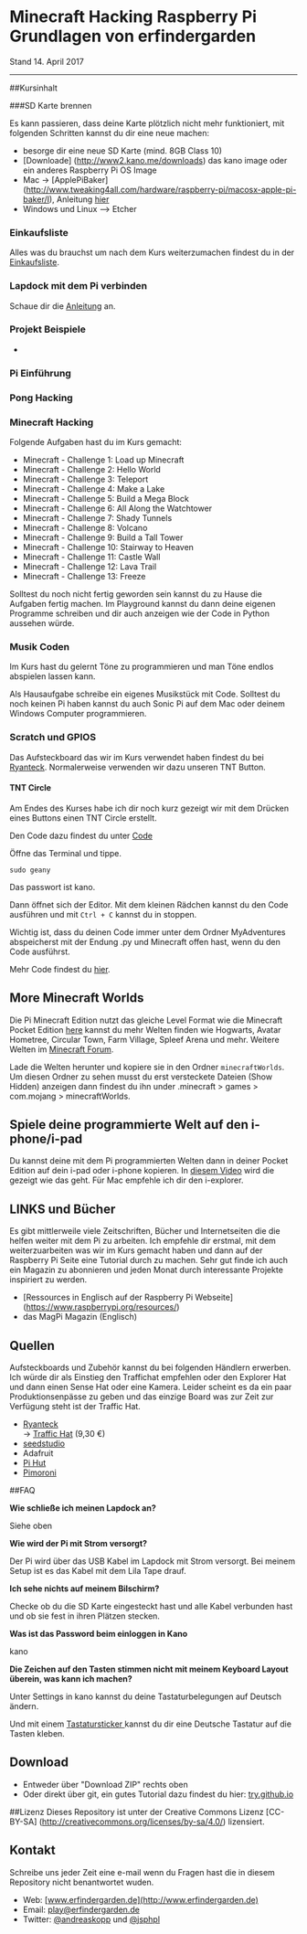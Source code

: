 # Minecraft Hacking Raspberry Pi Grundlagen von erfindergarden 


Stand 14. April 2017


---

##Kursinhalt

###SD Karte brennen

Es kann passieren, dass deine Karte plötzlich nicht mehr funktioniert, mit folgenden Schritten kannst du dir eine neue machen:

* besorge dir eine neue SD Karte (mind. 8GB Class 10)
* [Downloade] (http://www2.kano.me/downloads) das kano image oder ein anderes Raspberry Pi OS Image
* Mac -> [ApplePiBaker] (http://www.tweaking4all.com/hardware/raspberry-pi/macosx-apple-pi-baker/I), Anleitung [hier](./imagebrennenmac.md)
* Windows und Linux --> Etcher



### Einkaufsliste

Alles was du brauchst um nach dem Kurs weiterzumachen findest du in der [Einkaufsliste](./einkaufsliste.md).


### Lapdock mit dem Pi verbinden

Schaue dir die [Anleitung](./lapdockpi) an. 

### Projekt Beispiele

*

### Pi Einführung

### Pong Hacking


### Minecraft Hacking 

Folgende Aufgaben hast du im Kurs gemacht:

* Minecraft - Challenge 1: Load up Minecraft
* Minecraft - Challenge 2: Hello World
* Minecraft - Challenge 3: Teleport
* Minecraft - Challenge 4: Make a Lake
* Minecraft - Challenge 5: Build a Mega Block
* Minecraft - Challenge 6: All Along the Watchtower
* Minecraft - Challenge 7: Shady Tunnels
* Minecraft - Challenge 8: Volcano
* Minecraft - Challenge 9: Build a Tall Tower
* Minecraft - Challenge 10: Stairway to Heaven
* Minecraft - Challenge 11: Castle Wall
* Minecraft - Challenge 12: Lava Trail
* Minecraft - Challenge 13: Freeze

Solltest du noch nicht fertig geworden sein kannst du zu Hause die Aufgaben fertig machen. Im Playground kannst du dann deine eigenen Programme schreiben und dir auch anzeigen wie der Code in Python aussehen würde. 

### Musik Coden

Im Kurs hast du gelernt Töne zu programmieren und man Töne endlos abspielen lassen kann.

Als Hausaufgabe schreibe ein eigenes Musikstück mit Code. Solltest du noch keinen Pi haben kannst du auch Sonic Pi auf dem Mac oder deinem Windows Computer programmieren. 


### Scratch und GPIOS

Das Aufsteckboard das wir im Kurs verwendet haben findest du bei [Ryanteck](https://ryanteck.uk/). Normalerweise verwenden wir dazu unseren TNT Button. 
  

#### TNT Circle 

Am Endes des Kurses habe ich dir noch kurz gezeigt wir mit dem Drücken eines Buttons einen TNT Circle erstellt. 

Den Code dazu findest du unter [Code](./code) 

Öffne das Terminal und tippe. 

```
sudo geany 

```

Das passwort ist kano. 

Dann öffnet sich der Editor. Mit dem kleinen Rädchen kannst du den Code ausführen und mit ```Ctrl + C``` kannst du in stoppen.

Wichtig ist, dass du deinen Code immer unter dem Ordner MyAdventures abspeicherst mit der Endung .py und Minecraft offen hast, wenn du den Code ausführst. 

Mehr Code findest du [hier](http://eu.wiley.com/WileyCDA/Section/id-823690.html).

## More Minecraft Worlds

Die Pi Minecraft Edition nutzt das gleiche Level Format wie die Minecraft Pocket Edition [here](https://drive.google.com/open?id=0B3iYmii-HJ7TeE5MS3BqM2hwaFE) kannst du mehr Welten finden wie Hogwarts, Avatar Hometree, Circular Town, Farm Village, Spleef Arena und mehr. Weitere Welten im [Minecraft Forum](http://www.minecraftforum.net/forums/minecraft-pocket-edition/mcpe-maps/mcpe-wip-maps).

Lade die Welten herunter und kopiere sie in den Ordner ```minecraftWorlds```. Um diesen Ordner zu sehen musst du erst versteckete Dateien (Show Hidden) anzeigen dann findest du ihn under .minecraft > games > com.mojang > minecraftWorlds. 

## Spiele deine programmierte Welt auf den i-phone/i-pad

Du kannst deine mit dem Pi programmierten Welten dann in deiner Pocket Edition auf dein i-pad oder i-phone kopieren. In [diesem Video](https://www.youtube.com/watch?v=muB7SDl6158) wird die gezeigt wie das geht. Für Mac empfehle ich dir den i-explorer. 


## LINKS und Bücher

Es gibt mittlerweile viele Zeitschriften, Bücher und Internetseiten die die helfen weiter mit dem Pi zu arbeiten. Ich empfehle dir erstmal, mit dem weiterzuarbeiten was wir im Kurs gemacht haben und dann auf der Raspberry Pi Seite eine Tutorial durch zu machen. Sehr gut finde ich auch ein Magazin zu abonnieren und jeden Monat durch interessante Projekte inspiriert zu werden.  

* [Ressources in Englisch auf der Raspberry Pi Webseite] (https://www.raspberrypi.org/resources/)
* das MagPi Magazin (Englisch)

## Quellen

Aufsteckboards und Zubehör kannst du bei folgenden Händlern erwerben. Ich würde dir als Einstieg den Traffichat empfehlen oder den Explorer Hat und dann einen Sense Hat oder eine Kamera. Leider scheint es da ein paar Produktionsenpässe zu geben und das einzige Board was zur Zeit zur Verfügung steht ist der Traffic Hat. 

* [Ryanteck](https://ryanteck.uk/)  
	-> [Traffic Hat](https://ryanteck.uk/hats/1-traffichat-0635648607122.html) (9,30 €)
* [seedstudio ](http://www.seeedstudio.com/depot/category_products?themes_id=1413)  
* Adafruit 
* [Pi Hut](http://thepihut.com/)
* [Pimoroni](http://www.pimoroni.com/)

##FAQ

**Wie schließe ich meinen Lapdock an?**

Siehe oben

**Wie wird der Pi mit Strom versorgt?**

Der Pi wird über das USB Kabel im Lapdock mit Strom versorgt. Bei meinem Setup ist es das Kabel mit dem Lila Tape drauf. 

**Ich sehe nichts auf meinem Bilschirm?**

Checke ob du die SD Karte eingesteckt hast und alle Kabel verbunden hast und ob sie fest in ihren Plätzen stecken. 


**Was ist das Password beim einloggen in Kano**

kano 

**Die Zeichen auf den Tasten stimmen nicht mit meinem Keyboard Layout überein, was kann ich machen?**

Unter Settings in kano kannst du deine Tastaturbelegungen auf Deutsch ändern. 

Und mit einem [Tastatursticker ](http://www.amazon.de/Selbstkleben-Deutsche-Tastatur-Aufkleber-TastaturAufkleber/dp/B0050O4K5C/ref=pd_sim_sbs_201_4?ie=UTF8&dpID=31ijYeQClxL&dpSrc=sims&preST=_AC_UL160_SR160%2C160_&refRID=1J1A4ZD3M4SX3HV9JPDT)kannst du dir eine Deutsche Tastatur auf die Tasten kleben.

## Download

* Entweder über "Download ZIP" rechts oben
* Oder direkt über git, ein gutes Tutorial dazu findest du hier: [try.github.io](https://try.github.io)

##Lizenz
Dieses Repository ist unter der Creative Commons Lizenz [CC-BY-SA] (http://creativecommons.org/licenses/by-sa/4.0/) lizensiert. 


## Kontakt

Schreibe uns jeder Zeit eine e-mail wenn du Fragen hast die in diesem Repository nicht benantwortet wuden. 

* Web: [www.erfindergarden.de](http://www.erfindergarden.de)
* Email: [play@erfindergarden.de](mailto:play@erfindergarden.de)
* Twitter: [@andreaskopp](https://twitter.com/andreaskopp) und [@jsphpl](https://twitter.com/jsphpl)